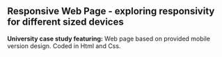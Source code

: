 ## Responsive Web Page - exploring responsivity for different sized devices

**University case study featuring:** Web page based on provided mobile version design. Coded in Html and Css.
